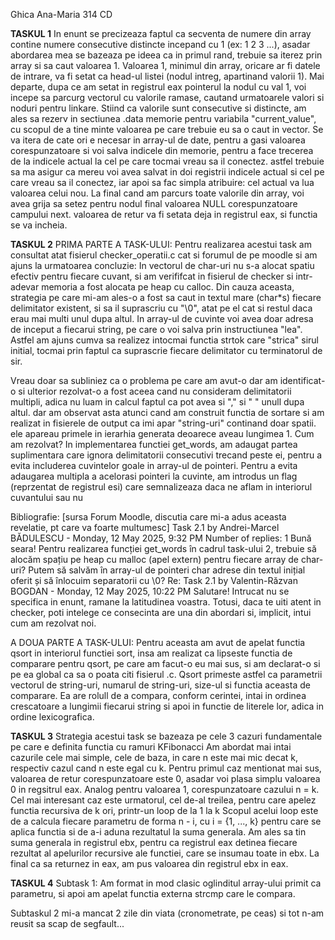Ghica Ana-Maria
314 CD

**TASKUL 1**
In enunt se precizeaza faptul ca secventa de numere din array contine numere consecutive distincte incepand cu 1 (ex: 1 2 3 ...), asadar abordarea mea se bazeaza pe ideea ca in primul rand, trebuie sa iterez prin array si sa caut valoarea 1.
Valoarea 1, minimul din array, oricare ar fi datele de intrare, va fi setat ca head-ul listei (nodul intreg, apartinand valorii 1).
Mai departe, dupa ce am setat in registrul eax pointerul la nodul cu val 1, voi incepe sa parcurg vectorul cu valorile ramase, cautand urmatoarele valori si noduri pentru linkare.
Stiind ca valorile sunt consecutive si distincte, am ales sa rezerv in sectiunea .data memorie pentru variabila "current_value", cu scopul de a tine minte valoarea pe care trebuie eu sa o caut in vector.
Se va itera de cate ori e necesar in array-ul de date, pentru a gasi valoarea corespunzatoare si voi salva indicele din memorie, pentru a face trecerea de la indicele actual la cel pe care tocmai vreau sa il conectez. astfel trebuie sa ma asigur ca mereu voi avea salvat in doi registrii indicele actual si cel pe care vreau sa il conectez, iar apoi sa fac simpla atribuire: cel actual va lua valoarea celui nou.
La final cand am parcurs toate valorile din array, voi avea grija sa setez pentru nodul final valoarea NULL corespunzatoare campului next.
valoarea de retur va fi setata deja in registrul eax, si functia se va incheia.

**TASKUL 2**
PRIMA PARTE A TASK-ULUI:
Pentru realizarea acestui task am consultat atat fisierul checker_operatii.c cat si forumul de pe moodle si am ajuns la urmatoarea concluzie:
In vectorul de char-uri nu s-a alocat spatiu efectiv pentru fiecare cuvant, si am verififcat in fisierul de checker si intr-adevar memoria a fost alocata pe heap cu calloc.
Din cauza aceasta, strategia pe care mi-am ales-o a fost sa caut in textul mare (char*s) fiecare delimitator existent, si sa il suprascriu cu "\0", atat pe el cat si restul daca erau mai multi unul dupa altul.
In array-ul de cuvinte voi avea doar adresa de inceput a fiecarui string, pe care o voi salva prin instructiunea "lea".
Astfel am ajuns cumva sa realizez intocmai functia strtok care "strica" sirul initial, tocmai prin faptul ca suprascrie fiecare delimitator cu terminatorul de sir.

Vreau doar sa subliniez ca o problema pe care am avut-o dar am identificat-o si ulterior rezolvat-o a fost aceea cand nu consideram delimitatorii multipli, adica nu luam in calcul faptul ca pot avea si "," si " " unull dupa altul. dar am observat asta atunci cand am construit functia de sortare si am realizat in fisierele de output ca imi apar "string-uri" continand doar spatii. ele apareau primele in ierarhia generata deoarece aveau lungimea 1.
Cum am rezolvat? In implementarea functiei get_words, am adaugat partea suplimentara care ignora delimitatorii consecutivi trecand peste ei, pentru a evita includerea cuvintelor goale in array-ul de pointeri. Pentru a evita adaugarea multipla a acelorasi pointeri la cuvinte, am introdus un flag (reprzentat de registrul esi) care semnalizeaza daca ne aflam in interiorul cuvantului sau nu

Bibliografie: [sursa Forum Moodle, discutia care mi-a adus aceasta revelatie, pt care va foarte multumesc]
Task 2.1
by Andrei-Marcel BĂDULESCU - Monday, 12 May 2025, 9:32 PM
Number of replies: 1
Bună seara! Pentru realizarea funcției get_words în cadrul task-ului 2, trebuie să alocăm spațiu pe heap cu malloc (apel extern) pentru fiecare array de char-uri? Putem să salvăm în array-ul de pointeri char adrese din textul inițial oferit și să înlocuim separatorii cu \0?
Re: Task 2.1
by Valentin-Răzvan BOGDAN - Monday, 12 May 2025, 10:22 PM
Salutare!
Intrucat nu se specifica in enunt, ramane la latitudinea voastra. Totusi, daca te uiti atent in checker, poti intelege ce consecinta are una din abordari si, implicit, intui cum am rezolvat noi.

A DOUA PARTE A TASK-ULUI:
Pentru aceasta am avut de apelat functia qsort in interiorul functiei sort, insa am realizat ca lipseste functia de comparare pentru qsort, pe care am facut-o eu mai sus, si am declarat-o si pe ea global ca sa o poata citi fisierul .c.
Qsort primeste astfel ca parametrii vectorul de string-uri, numarul de string-uri, size-ul si functia aceasta de comparare.
Ea are rolull de a compara, conform cerintei, intai in ordinea crescatoare a lungimii fiecarui string si apoi in functie de literele lor, adica in ordine lexicografica.

**TASKUL 3**
Strategia acestui task se bazeaza pe cele 3 cazuri fundamentale pe care e definita functia cu ramuri KFibonacci
Am abordat mai intai cazurile cele mai simple, cele de baza, in care n este mai mic decat k, respectiv cazul cand n este egal cu k.
Pentru primul caz mentionat mai sus, valoarea de retur corespunzatoare este 0, asadar voi plasa simplu valoarea 0 in regsitrul eax.
Analog pentru valoarea 1, corespunzatoare cazului n = k.
Cel mai interesant caz este urmatorul, cel de-al treilea, pentru care apelez functia recursiva de k ori, printr-un loop de la 1 la k
Scopul acelui loop este de a calcula fiecare parametru de forma n - i, cu i = {1, ..., k} pentru care se aplica functia si de a-i aduna rezultatul la suma generala.
Am ales sa tin suma generala in registrul ebx, pentru ca registrul eax detinea fiecare rezultat al apelurilor recursive ale functiei, care se insumau toate in ebx. La final ca sa returnez in eax, am pus valoarea din registrul ebx in eax.

**TASKUL 4**
Subtask 1:
Am format in mod clasic oglinditul array-ului primit ca parametru, si apoi am apelat functia externa strcmp care le compara. 

Subtaskul 2 mi-a mancat 2 zile din viata (cronometrate, pe ceas) si tot n-am reusit sa scap de segfault...